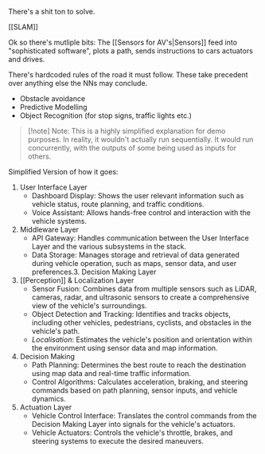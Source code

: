 There's a shit ton to solve.

[[SLAM]]

Ok so there's mutliple bits:
The [[Sensors for AV's|Sensors]] feed into "sophisticated software", plots a path, sends instructions to cars actuators and drives.

There's hardcoded rules of the road it must follow. These take precedent over anything else the NNs may conclude. 
- Obstacle avoidance
- Predictive Modelling
- Object Recognition (for stop signs, traffic lights etc.)


> [!note] Note:
> This is a highly simplified explanation for demo purposes. In reality, it wouldn't actually run sequentially. It would run concurrently, with the outputs of some being used as inputs for others.


Simplified Version of how it goes:
1. User Interface Layer
	- Dashboard Display: Shows the user relevant information such as vehicle status, route planning, and traffic conditions.
	- Voice Assistant: Allows hands-free control and interaction with the vehicle systems.
2. Middleware Layer
	- API Gateway: Handles communication between the User Interface Layer and the various subsystems in the stack.
	- Data Storage: Manages storage and retrieval of data generated during vehicle operation, such as maps, sensor data, and user preferences.3. Decision Making Layer
3. [[Perception]] & Localization Layer
	- Sensor Fusion: Combines data from multiple sensors such as LiDAR, cameras, radar, and ultrasonic sensors to create a comprehensive view of the vehicle's surroundings.
	- Object Detection and Tracking: Identifies and tracks objects, including other vehicles, pedestrians, cyclists, and obstacles in the vehicle's path.
	-   *Localisation*: Estimates the vehicle's position and orientation within the environment using sensor data and map information.
4. Decision Making
	- Path Planning: Determines the best route to reach the destination using map data and real-time traffic information.
	-   Control Algorithms: Calculates acceleration, braking, and steering commands based on path planning, sensor inputs, and vehicle dynamics.
5. Actuation Layer
	- Vehicle Control Interface: Translates the control commands from the Decision Making Layer into signals for the vehicle's actuators.
	- Vehicle Actuators: Controls the vehicle's throttle, brakes, and steering systems to execute the desired maneuvers.
